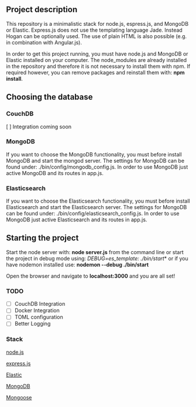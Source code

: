 ## Project description
This repository is a minimalistic stack for node.js, espress.js, and MongoDB or Elastic. Express.js does not use the templating language Jade. Instead Hogan can be optionally used. The use of plain HTML is also possible (e.g. in combination with Angular.js).

In order to get this project running, you must have node.js and MongoDB or Elastic installed on your computer. The node_modules are already installed in the repository and therefore it is not necessary to install them with npm. If required however, you can remove packages and reinstall them with: **npm install**.

## Choosing the database

### CouchDB
[  ] Integration coming soon

### MongoDB
If you want to choose the MongoDB functionality, you must before install MongoDB and start the mongod server. The settings for MongoDB can be found under: ./bin/config/mongodb_config.js. In order to use MongoDB just active MongoDB and its routes in app.js.

### Elasticsearch
If you want to choose the Elasticsearch functionality, you must before install Elasticsearch and start the Elasticsearch server.
The settings for MongoDB can be found under: ./bin/config/elasticsearch_config.js.
In order to use MongoDB just active Elasticsearch and its routes in app.js.

## Starting the project
Start the node server with: **node server.js** from the command line or start the project in debug mode using: **DEBUG=es_template:* ./bin/start** or if you have nodemon installed use: **nodemon --debug ./bin/start**

Open the browser and navigate to **localhost:3000** and you are all set!

### TODO
* [  ] CouchDB Integration
* [  ] Docker Integration
* [  ] TOML configuration
* [  ] Better Logging

### Stack

[node.js](http://nodejs.org/)

[express.js](http://expressjs.com)

[Elastic](http://elastic.co)

[MongoDB](http://mongodb.org)

[Mongoose](http://mongoosejs.com/)